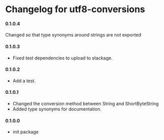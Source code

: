 # Changelog for utf8-conversions

#### 0.1.0.4

Changed so that type synonyms around strings are not exported

#### 0.1.0.3

- Fixed test dependencies to upload to stackage.

#### 0.1.0.2

- Add a test.

#### 0.1.0.1
- Changed the conversion method between String and ShortByteString
- Added type synonyms for documentation.


#### 0.1.0.0
- init package
